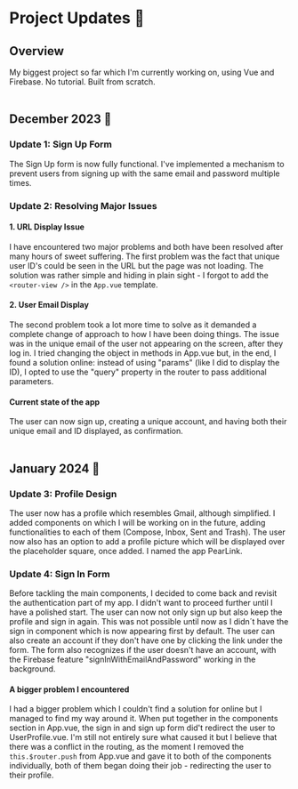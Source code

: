 # Project Updates 🚀

## Overview
My biggest project so far which I'm currently working on, using Vue and Firebase. No tutorial. Built from scratch.    
<br> 

## December 2023 📅

### Update 1: Sign Up Form
The Sign Up form is now fully functional. I've implemented a mechanism to prevent users from signing up with the same email and password multiple times.

### Update 2: Resolving Major Issues
#### 1. URL Display Issue
I have encountered two major problems and both have been resolved after many hours of sweet suffering.
The first problem was the fact that unique user ID's could be seen in the URL but the page was not loading. The solution was rather simple and hiding in plain sight - I forgot to add the `<router-view />` in the `App.vue` template.

#### 2. User Email Display
The second problem took a lot more time to solve as it demanded a complete change of approach to how I have been doing things. The issue was in the unique email of the user not appearing on the screen, after they log in. I tried changing the object in methods in App.vue but, in the end, I found a solution online: instead of using "params" (like I did to display the ID), I opted to use the "query" property in the router to pass additional parameters.

#### Current state of the app
The user can now sign up, creating a unique account, and having both their unique email and ID displayed, as confirmation.  
<br> 

## January 2024 📅

### Update 3: Profile Design
The user now has a profile which resembles Gmail, although simplified. I added components on which I will be working on in the future, adding functionalities to each of them (Compose, Inbox, Sent and Trash). The user now also has an option to add a profile picture which will be displayed over the placeholder square, once added. I named the app PearLink.

### Update 4: Sign In Form
Before tackling the main components, I decided to come back and revisit the authentication part of my app. I didn't want to proceed further until I have a polished start. The user can now not only sign up but also keep the profile and sign in again. This was not possible until now as I didn´t have the sign in component which is now appearing first by default. The user can also create an account if they don't have one by clicking the link under the form. The form also recognizes if the user doesn't have an account, with the Firebase feature "signInWithEmailAndPassword" working in the background.

#### A bigger problem I encountered
I had a bigger problem which I couldn't find a solution for online but I managed to find my way around it. When put together in the components section in App.vue, the sign in and sign up form did't redirect the user to UserProfile.vue. I'm still not entirely sure what caused it but I believe that there was a conflict in the routing, as the moment I removed the `this.$router.push` from App.vue and gave it to both of the components individually, both of them began doing their job - redirecting the user to their profile.
